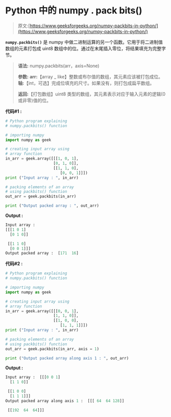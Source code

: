 # Python 中的 numpy . pack bits()

> 原文:[https://www.geeksforgeeks.org/numpy-packbits-in-python/](https://www.geeksforgeeks.org/numpy-packbits-in-python/)

**`numpy.packbits()`** 是 numpy 中做二进制运算的另一个函数。它用于将二进制值数组的元素打包成 uint8 数组中的位。通过在末尾插入零位，将结果填充为完整字节。

> **语法:** numpy.packbits(arr，axis=None)
> 
> **参数:**
> **arr:**【array _ like】整数或布尔值的数组，其元素应该被打包成位。
> **轴:**【int，可选】完成位填充的尺寸。如果没有，则打包成扁平数组。
> 
> **返回:**【打包数组】uint8 类型的数组，其元素表示对应于输入元素的逻辑(0 或非零)值的位。

**代码#1 :**

```py
# Python program explaining
# numpy.packbits() function

# importing numpy
import numpy as geek

# creating input array using 
# array function
in_arr = geek.array([[[1, 0, 1],
                     [0, 1, 0]],
                     [[1, 1, 0],
                        [0, 0, 1]]])
print ("Input array : ", in_arr) 

# packing elements of an array
# using packbits() function
out_arr = geek.packbits(in_arr)

print ("Output packed array : ", out_arr)
```

**Output :**

```py
Input array :  
[[[1 0 1]
  [0 1 0]]

 [[1 1 0]
  [0 0 1]]]
Output packed array :  [171  16]

```

**代码#2 :**

```py
# Python program explaining
# numpy.packbits() function

# importing numpy
import numpy as geek

# creating input array using 
# array function
in_arr = geek.array([[[0, 0, 1],
                     [1, 1, 0]],
                     [[1, 0, 0],
                        [1, 1, 1]]])
print ("Input array : ", in_arr) 

# packing elements of an array
# using packbits() function
out_arr = geek.packbits(in_arr, axis = 1)

print ("Output packed array along axis 1 : ", out_arr) 
```

**Output :**

```py
Input array :  [[[0 0 1]
  [1 1 0]]

 [[1 0 0]
  [1 1 1]]]
Output packed array along axis 1 :  [[[ 64  64 128]]

 [[192  64  64]]]

```